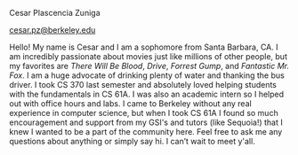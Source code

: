 Cesar Plascencia Zuniga

cesar.pz@berkeley.edu

Hello! My name is Cesar and I am a sophomore from Santa Barbara, CA. I am incredibly passionate about movies just like millions of other people, but my favorites are _There Will Be Blood_, _Drive_, _Forrest Gump_, and _Fantastic Mr. Fox_. I am a huge advocate of drinking plenty of water and thanking the bus driver. I took CS 370 last semester and absolutely loved helping students with the fundamentals in CS 61A. I was also an academic intern so I helped out with office hours and labs. I came to Berkeley without any real experience in computer science, but when I took CS 61A I found so much encouragement and support from my GSI's and tutors (like Sequoia!) that I knew I wanted to be a part of the community here. Feel free to ask me any questions about anything or simply say hi. I can’t wait to meet y'all.